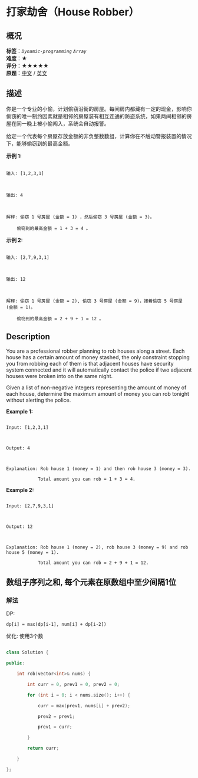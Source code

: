 # 打家劫舍（House Robber）
## 概况
**标签**：*`Dynamic-programming`*  *`Array`*<br>
**难度**：★<br>
**评分**：★★★★★<br>
**原题**：[中文](https://leetcode-cn.com/problems/house-robber) / [英文](https://leetcode.com/problems/house-robber)
## 描述

你是一个专业的小偷，计划偷窃沿街的房屋。每间房内都藏有一定的现金，影响你偷窃的唯一制约因素就是相邻的房屋装有相互连通的防盗系统，如果两间相邻的房屋在同一晚上被小偷闯入，系统会自动报警。



给定一个代表每个房屋存放金额的非负整数数组，计算你在不触动警报装置的情况下，能够偷窃到的最高金额。



**示例 1:**

```

输入: [1,2,3,1]



输出: 4



解释: 偷窃 1 号房屋 (金额 = 1) ，然后偷窃 3 号房屋 (金额 = 3)。

    偷窃到的最高金额 = 1 + 3 = 4 。

```



**示例 2:**

```

输入: [2,7,9,3,1]



输出: 12



解释: 偷窃 1 号房屋 (金额 = 2), 偷窃 3 号房屋 (金额 = 9)，接着偷窃 5 号房屋 (金额 = 1)。

    偷窃到的最高金额 = 2 + 9 + 1 = 12 。

```



## Description

You are a professional robber planning to rob houses along a street. Each house has a certain amount of money stashed, the only constraint stopping you from robbing each of them is that adjacent houses have security system connected and it will automatically contact the police if two adjacent houses were broken into on the same night.



Given a list of non-negative integers representing the amount of money of each house, determine the maximum amount of money you can rob tonight without alerting the police.



**Example 1:**

```

Input: [1,2,3,1]



Output: 4



Explanation: Rob house 1 (money = 1) and then rob house 3 (money = 3).

            Total amount you can rob = 1 + 3 = 4.

```



**Example 2:**

```

Input: [2,7,9,3,1]



Output: 12



Explanation: Rob house 1 (money = 2), rob house 3 (money = 9) and rob house 5 (money = 1).

            Total amount you can rob = 2 + 9 + 1 = 12.

```





## 数组子序列之和, 每个元素在原数组中至少间隔1位

### 解法

DP: 



    dp[i] = max(dp[i-1], num[i] + dp[i-2])

    

优化: 使用3个数

```c++

class Solution {

public:

    int rob(vector<int>& nums) {

        int curr = 0, prev1 = 0, prev2 = 0;

        for (int i = 0; i < nums.size(); i++) {

            curr = max(prev1, nums[i] + prev2);

            prev2 = prev1;

            prev1 = curr;

        }

        return curr;

    }

};

```